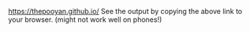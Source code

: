 
https://thepooyan.github.io/
See the output by copying the above link to your browser. (might not work well on phones!)
